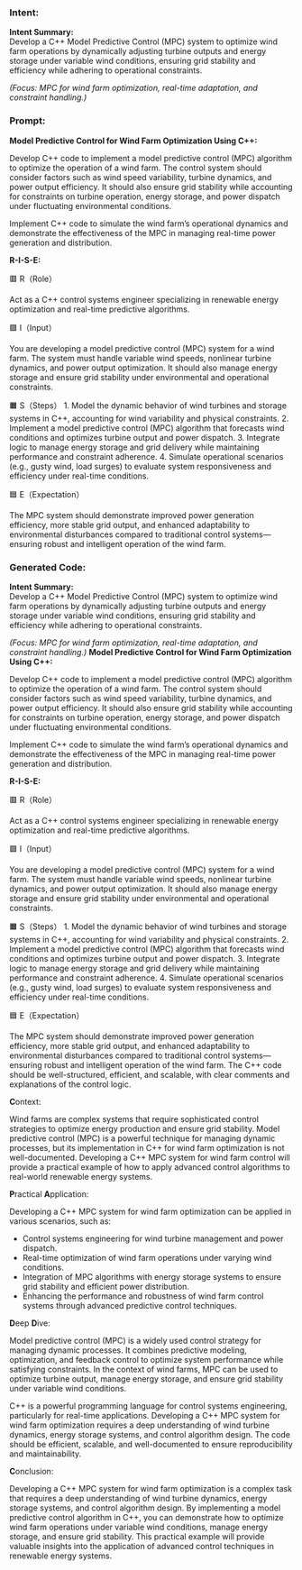 ### Intent:
**Intent Summary:**  
Develop a C++ Model Predictive Control (MPC) system to optimize wind farm operations by dynamically adjusting turbine outputs and energy storage under variable wind conditions, ensuring grid stability and efficiency while adhering to operational constraints.  

*(Focus: MPC for wind farm optimization, real-time adaptation, and constraint handling.)*

### Prompt:
**Model Predictive Control for Wind Farm Optimization Using C++:**

Develop C++ code to implement a model predictive control (MPC) algorithm to optimize the operation of a wind farm. The control system should consider factors such as wind speed variability, turbine dynamics, and power output efficiency. It should also ensure grid stability while accounting for constraints on turbine operation, energy storage, and power dispatch under fluctuating environmental conditions.

Implement C++ code to simulate the wind farm’s operational dynamics and demonstrate the effectiveness of the MPC in managing real-time power generation and distribution.

**R-I-S-E:**

🟥 R（Role）

Act as a C++ control systems engineer specializing in renewable energy optimization and real-time predictive algorithms.

🟩 I（Input）

You are developing a model predictive control (MPC) system for a wind farm. The system must handle variable wind speeds, nonlinear turbine dynamics, and power output optimization. It should also manage energy storage and ensure grid stability under environmental and operational constraints.

🟧 S（Steps）
	1.	Model the dynamic behavior of wind turbines and storage systems in C++, accounting for wind variability and physical constraints.
	2.	Implement a model predictive control (MPC) algorithm that forecasts wind conditions and optimizes turbine output and power dispatch.
	3.	Integrate logic to manage energy storage and grid delivery while maintaining performance and constraint adherence.
	4.	Simulate operational scenarios (e.g., gusty wind, load surges) to evaluate system responsiveness and efficiency under real-time conditions.

🟦 E（Expectation）

The MPC system should demonstrate improved power generation efficiency, more stable grid output, and enhanced adaptability to environmental disturbances compared to traditional control systems—ensuring robust and intelligent operation of the wind farm.

### Generated Code:
**Intent Summary:**  
Develop a C++ Model Predictive Control (MPC) system to optimize wind farm operations by dynamically adjusting turbine outputs and energy storage under variable wind conditions, ensuring grid stability and efficiency while adhering to operational constraints.  

*(Focus: MPC for wind farm optimization, real-time adaptation, and constraint handling.)*
**Model Predictive Control for Wind Farm Optimization Using C++:**

Develop C++ code to implement a model predictive control (MPC) algorithm to optimize the operation of a wind farm. The control system should consider factors such as wind speed variability, turbine dynamics, and power output efficiency. It should also ensure grid stability while accounting for constraints on turbine operation, energy storage, and power dispatch under fluctuating environmental conditions.

Implement C++ code to simulate the wind farm’s operational dynamics and demonstrate the effectiveness of the MPC in managing real-time power generation and distribution.

**R-I-S-E:**

🟥 R（Role）

Act as a C++ control systems engineer specializing in renewable energy optimization and real-time predictive algorithms.

🟩 I（Input）

You are developing a model predictive control (MPC) system for a wind farm. The system must handle variable wind speeds, nonlinear turbine dynamics, and power output optimization. It should also manage energy storage and ensure grid stability under environmental and operational constraints.

🟧 S（Steps）
	1.	Model the dynamic behavior of wind turbines and storage systems in C++, accounting for wind variability and physical constraints.
	2.	Implement a model predictive control (MPC) algorithm that forecasts wind conditions and optimizes turbine output and power dispatch.
	3.	Integrate logic to manage energy storage and grid delivery while maintaining performance and constraint adherence.
	4.	Simulate operational scenarios (e.g., gusty wind, load surges) to evaluate system responsiveness and efficiency under real-time conditions.

🟦 E（Expectation）

The MPC system should demonstrate improved power generation efficiency, more stable grid output, and enhanced adaptability to environmental disturbances compared to traditional control systems—ensuring robust and intelligent operation of the wind farm. The C++ code should be well-structured, efficient, and scalable, with clear comments and explanations of the control logic.

**C**ontext:

Wind farms are complex systems that require sophisticated control strategies to optimize energy production and ensure grid stability. Model predictive control (MPC) is a powerful technique for managing dynamic processes, but its implementation in C++ for wind farm optimization is not well-documented. Developing a C++ MPC system for wind farm control will provide a practical example of how to apply advanced control algorithms to real-world renewable energy systems.

**P**ractical **A**pplication:

Developing a C++ MPC system for wind farm optimization can be applied in various scenarios, such as:

*	Control systems engineering for wind turbine management and power dispatch.
*	Real-time optimization of wind farm operations under varying wind conditions.
*	Integration of MPC algorithms with energy storage systems to ensure grid stability and efficient power distribution.
*	Enhancing the performance and robustness of wind farm control systems through advanced predictive control techniques.

**D**eep **D**ive:

Model predictive control (MPC) is a widely used control strategy for managing dynamic processes. It combines predictive modeling, optimization, and feedback control to optimize system performance while satisfying constraints. In the context of wind farms, MPC can be used to optimize turbine output, manage energy storage, and ensure grid stability under variable wind conditions.

C++ is a powerful programming language for control systems engineering, particularly for real-time applications. Developing a C++ MPC system for wind farm optimization requires a deep understanding of wind turbine dynamics, energy storage systems, and control algorithm design. The code should be efficient, scalable, and well-documented to ensure reproducibility and maintainability.

**C**onclusion:

Developing a C++ MPC system for wind farm optimization is a complex task that requires a deep understanding of wind turbine dynamics, energy storage systems, and control algorithm design. By implementing a model predictive control algorithm in C++, you can demonstrate how to optimize wind farm operations under variable wind conditions, manage energy storage, and ensure grid stability. This practical example will provide valuable insights into the application of advanced control techniques in renewable energy systems.
